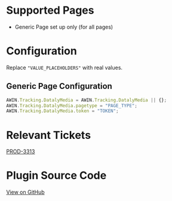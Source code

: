 
# Supported Pages

- Generic Page set up only (for all pages)

# Configuration

Replace `"VALUE_PLACEHOLDERS"` with real values.

## Generic Page Configuration

``` javascript
AWIN.Tracking.DatalyMedia = AWIN.Tracking.DatalyMedia || {};
AWIN.Tracking.DatalyMedia.pagetype = "PAGE_TYPE";
AWIN.Tracking.DatalyMedia.token = "TOKEN";
```



# Relevant Tickets

[PROD-3313](https://jira.awin.com/browse/PROD-3313)

# Plugin Source Code

[View on
GitHub](https://github.com/awin/awin-tracking/blob/master/web/thirdparty/datalyMedia.js)